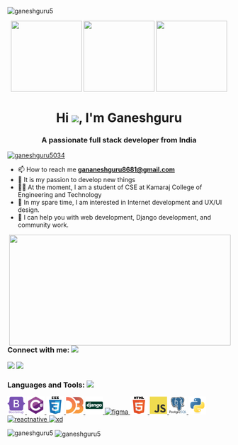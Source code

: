 <p align="left"> <img src="https://komarev.com/ghpvc/?username=ganeshguru5&label=Profile%20views&color=0e75b6&style=flat" alt="ganeshguru5" /> </p>
<p align="center"> <img src="https://octodex.github.com/images/daftpunktocat-thomas.gif" height="160px" width="160px"> <img src="https://user-images.githubusercontent.com/61460873/151948988-2a8e8d3b-0d53-4dd2-8913-dd74b0e1d5bc.gif" height="160px" width="160px"> <img src="https://octodex.github.com/images/daftpunktocat-guy.gif" height="160px" width="160px">  </p>

<h1 align="center">Hi <img src="https://media.giphy.com/media/hvRJCLFzcasrR4ia7z/giphy.gif" width="35">, I'm Ganeshguru</h1>
<h3 align="center">A passionate full stack developer from India</h3>




<p align="left"> <a href="https://twitter.com/ganeshguru5034" target="blank"><img src="https://img.shields.io/twitter/follow/ganeshguru5034?logo=twitter&style=for-the-badge" alt="ganeshguru5034" /></a> </p>

- 📫 How to reach me **gananeshguru8681@gmail.com**
- 🤩 It is my passion to develop new things
- 🧑‍🎓 At the moment, I am a student of CSE at Kamaraj College of Engineering and Technology
- 🔖 In my spare time, I am interested in Internet development and UX/UI design. 
- 💬 I can help you with web development, Django development, and community work.


<img align='right' width='500' height='250' src='https://user-images.githubusercontent.com/61460873/151949555-3990b09a-263f-4493-93ff-bd6b8b334bdd.gif'>
<h3 align="left">Connect with me: <img src='https://raw.githubusercontent.com/ShahriarShafin/ShahriarShafin/main/Assets/handshake.gif' width="100px"></h3>
<p align="left">
 <a href="https://twitter.com/GANESHGURU5034" target="_blank"><img src="https://img.shields.io/badge/twitter-GANESHGURU5034-0077b5?style=social&logo=twitter" /></a>
 <a href="https://www.linkedin.com/in/ganeshguru-a-ab5399176/" target="_blank"><img src="https://img.shields.io/badge/linkedin-GANEHSHGURU A-0077b5?style=social&logo=linkedin" /></a>

</p>

<h3 align="left">Languages and Tools: <img src = "https://media2.giphy.com/media/QssGEmpkyEOhBCb7e1/giphy.gif?cid=ecf05e47a0n3gi1bfqntqmob8g9aid1oyj2wr3ds3mg700bl&rid=giphy.gif" width = 32px></h3>
<p align="left"> <a href="https://getbootstrap.com" target="_blank" rel="noreferrer"> <img src="https://raw.githubusercontent.com/devicons/devicon/master/icons/bootstrap/bootstrap-plain-wordmark.svg" alt="bootstrap" width="40" height="40"/> </a> <a href="https://www.w3schools.com/cs/" target="_blank" rel="noreferrer"> <img src="https://raw.githubusercontent.com/devicons/devicon/master/icons/csharp/csharp-original.svg" alt="csharp" width="40" height="40"/> </a> <a href="https://www.w3schools.com/css/" target="_blank" rel="noreferrer"> <img src="https://raw.githubusercontent.com/devicons/devicon/master/icons/css3/css3-original-wordmark.svg" alt="css3" width="40" height="40"/> </a> <a href="https://d3js.org/" target="_blank" rel="noreferrer"> <img src="https://raw.githubusercontent.com/devicons/devicon/master/icons/d3js/d3js-original.svg" alt="d3js" width="40" height="40"/> </a> <a href="https://www.djangoproject.com/" target="_blank" rel="noreferrer"> <img src="https://raw.githubusercontent.com/devicons/devicon/master/icons/django/django-original.svg" alt="django" width="40" height="40"/> </a> <a href="https://www.figma.com/" target="_blank" rel="noreferrer"> <img src="https://www.vectorlogo.zone/logos/figma/figma-icon.svg" alt="figma" width="40" height="40"/> </a> <a href="https://www.w3.org/html/" target="_blank" rel="noreferrer"> <img src="https://raw.githubusercontent.com/devicons/devicon/master/icons/html5/html5-original-wordmark.svg" alt="html5" width="40" height="40"/> </a> <a href="https://developer.mozilla.org/en-US/docs/Web/JavaScript" target="_blank" rel="noreferrer"> <img src="https://raw.githubusercontent.com/devicons/devicon/master/icons/javascript/javascript-original.svg" alt="javascript" width="40" height="40"/> </a> <a href="https://www.postgresql.org" target="_blank" rel="noreferrer"> <img src="https://raw.githubusercontent.com/devicons/devicon/master/icons/postgresql/postgresql-original-wordmark.svg" alt="postgresql" width="40" height="40"/> </a> <a href="https://www.python.org" target="_blank" rel="noreferrer"> <img src="https://raw.githubusercontent.com/devicons/devicon/master/icons/python/python-original.svg" alt="python" width="40" height="40"/> </a> <a href="https://reactnative.dev/" target="_blank" rel="noreferrer"> <img src="https://reactnative.dev/img/header_logo.svg" alt="reactnative" width="40" height="40"/> </a> <a href="https://www.adobe.com/products/xd.html" target="_blank" rel="noreferrer"> <img src="https://cdn.worldvectorlogo.com/logos/adobe-xd.svg" alt="xd" width="40" height="40"/> </a> </p>

<p><img align="left" src="https://github-readme-stats.vercel.app/api/top-langs?username=ganeshguru5&show_icons=true&locale=en&layout=compact" alt="ganeshguru5" /> </p>

<p>&nbsp;<img align="center" src="https://github-readme-stats.vercel.app/api?username=ganeshguru5&show_icons=true&locale=en" alt="ganeshguru5" /></p>
